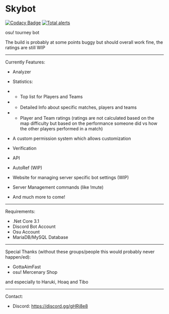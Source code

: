 # Skybot

[![Codacy Badge](https://api.codacy.com/project/badge/Grade/c94d4a76e98f4784bd9f25400419f3ec)](https://app.codacy.com/manual/Blade12629/Skybot?utm_source=github.com&utm_medium=referral&utm_content=Blade12629/Skybot&utm_campaign=Badge_Grade_Dashboard)
[![Total alerts](https://img.shields.io/lgtm/alerts/g/Blade12629/Skybot.svg?logo=lgtm&logoWidth=18)](https://lgtm.com/projects/g/Blade12629/Skybot/alerts/)

osu! tourney bot

The build is probably at some points buggy but should overall work fine, the ratings are still WIP

---
Currently Features:

- Analyzer
- Statistics:
- - Top list for Players and Teams
- - Detailed Info about specific matches, players and teams
- - Player and Team ratings (ratings are not calculated based on the map difficulty but based on the performance someone did vs how the other players performed in a match)
- A custom permission system which allows customization
- Verification
- API
- AutoRef (WIP)
- Website for managing server specific bot settings (WIP)
- Server Management commands (like !mute)

- And much more to come!

---
Requirements:
- .Net Core 3.1
- Discord Bot Account
- Osu Account
- MariaDB/MySQL Database

---
Special Thanks (without these groups/people this would probably never happen/ed):
- GottaAimFast
- osu! Mercenary Shop

and especially to Haruki, Hoaq and Tibo

---
Contact:
- Discord: https://discord.gg/gHRj8e8
